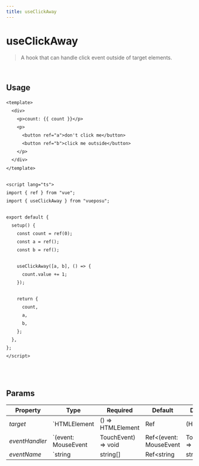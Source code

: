 ```yaml
---
title: useClickAway
---
```


# useClickAway

> A hook that can handle click event outside of target elements.

<br />

## Usage

<script>
import UseClickAwayDemo from './.vitepress/components/UseClickAwayDemo.vue'

export default {
    components: {
        UseClickAwayDemo
    }
}
</script>
<UseClickAwayDemo />

```vue
<template>
  <div>
    <p>count: {{ count }}</p>
    <p>
      <button ref="a">don't click me</button>
      <button ref="b">click me outside</button>
    </p>
  </div>
</template>

<script lang="ts">
import { ref } from "vue";
import { useClickAway } from "vueposu";

export default {
  setup() {
    const count = ref(0);
    const a = ref();
    const b = ref();

    useClickAway([a, b], () => {
      count.value += 1;
    });

    return {
      count,
      a,
      b,
    };
  },
};
</script>
```

<br />

<style>code { line-height: 1.85em; }</style>

<br />

## Params

| Property       | Type                | Required            | Default                | Description           |
| -------------- | ------------------- | ------------------- | ---------------------- | --------------------- |
| _target_       | `HTMLElement        | () => HTMLElement   | Ref<HTMLElement>       | (HTMLElement          | (() => HTMLElement) | Ref<HTMLElement>)[]` | `true` | - | execution handler target |
| _eventHandler_ | `(event: MouseEvent | TouchEvent) => void | Ref<(event: MouseEvent | TouchEvent) => void>` | `true` | - | handler function on external click |
| _eventName_    | `string             | string[]            | Ref<string             | string[]>`            | `false` | `click` | event trigger |

